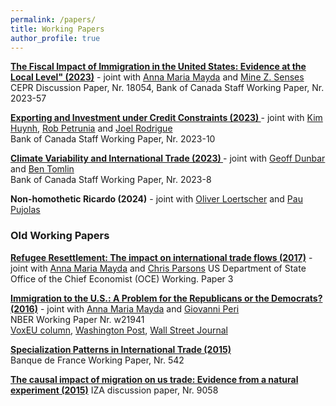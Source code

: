 ```yaml
---
permalink: /papers/
title: Working Papers
author_profile: true
---
```


**[The Fiscal Impact of Immigration in the United States: Evidence at the Local Level" (2023)](https://www.bankofcanada.ca/wp-content/uploads/2023/11/swp2023-57.pdf)** - joint with [Anna Maria Mayda](https://sites.google.com/a/georgetown.edu/annamariamayda/) and [Mine Z. Senses](https://sites.google.com/view/minesenses/)  
CEPR Discussion Paper, Nr. 18054, Bank of Canada Staff Working Paper, Nr. 2023-57 

**[Exporting and Investment under Credit Constraints (2023) ](https://www.bankofcanada.ca/wp-content/uploads/2023/02/swp2023-10.pdf)** - joint with [Kim Huynh](https://www.bankofcanada.ca/profile/kim-huynh/), [Rob Petrunia](https://www.lakeheadu.ca/users/P/rpetruni) and [Joel Rodrigue](https://joelrodrigue.com/)   
Bank of Canada Staff Working Paper, Nr. 2023-10

**[Climate Variability and International Trade (2023) ](https://www.bankofcanada.ca/wp-content/uploads/2023/01/swp2023-8.pdf)** - joint with [Geoff Dunbar](https://www.bankofcanada.ca/profile/geoffrey-r-dunbar/) and [Ben Tomlin](https://www.bankofcanada.ca/profile/ben-tomlin/)  
Bank of Canada Staff Working Paper, Nr. 2023-8  

**Non-homothetic Ricardo (2024)** - joint with [Oliver Loertscher](https://www.oliverdl.com/) and [Pau Pujolas](https://pau.pujolasfons.com/)

### Old Working Papers

**[Refugee Resettlement: The impact on international trade flows (2017)](https://2017-2021.state.gov/wp-content/uploads/2018/12/Refugee-Resettlement-The-Impact-on-International-Trade-Flows-1.pdf)** - joint with [Anna Maria Mayda](https://sites.google.com/a/georgetown.edu/annamariamayda/) and [Chris Parsons](https://research-repository.uwa.edu.au/en/persons/christopher-parsons) 
US Department of State Office of the Chief Economist (OCE) Working. Paper 3

**[Immigration to the U.S.: A Problem for the Republicans or the Democrats? (2016)](http://ftp.iza.org/dp9543.pdf)** - joint with [Anna Maria Mayda](https://sites.google.com/a/georgetown.edu/annamariamayda/) and [Giovanni Peri](http://giovanniperi.ucdavis.edu/)  
NBER Working Paper Nr. w21941  
[VoxEU column](http://voxeu.org/article/us-immigration-s-electoral-impact-new-evidence), [Washington Post](https://www.washingtonpost.com/news/monkey-cage/wp/2016/03/17/why-republicans-should-cherish-undocumented-immigrants/?utm_term=.36933689c86c),  [Wall Street Journal](https://blogs.wsj.com/economics/2016/02/01/which-party-really-benefits-from-more-immigrants/)

**[Specialization Patterns in International Trade (2015)](https://www.banque-france.fr/uploads/tx_bdfdocumentstravail/DT-542_01.pdf)**    
Banque de France Working Paper, Nr. 542

**[The causal impact of migration on us trade: Evidence from a natural experiment (2015)](https://docs.iza.org/dp9058.pdf)**
IZA discussion paper, Nr. 9058
